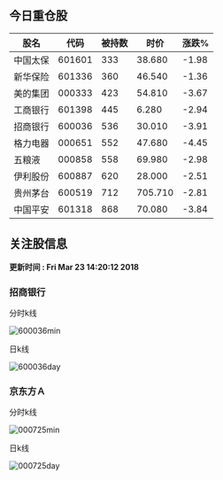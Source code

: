 
## 今日重仓股 

|股名|代码|被持数|时价|涨跌%|
|---|---|---|---|---|
|中国太保|601601|333|38.680|-1.98|
|新华保险|601336|360|46.540|-1.36|
|美的集团|000333|423|54.810|-3.67|
|工商银行|601398|445|6.280|-2.94|
|招商银行|600036|536|30.010|-3.91|
|格力电器|000651|552|47.680|-4.45|
|五粮液|000858|558|69.980|-2.98|
|伊利股份|600887|620|28.000|-2.51|
|贵州茅台|600519|712|705.710|-2.81|
|中国平安|601318|868|70.080|-3.84|

## 关注股信息
**更新时间 : Fri Mar 23 14:20:12 2018**
### 招商银行 
分时k线

![600036min](http://image.sinajs.cn/newchart/min/n/sh600036.gif)

日k线

![600036day](http://image.sinajs.cn/newchart/daily/n/sh600036.gif)

### 京东方Ａ 
分时k线

![000725min](http://image.sinajs.cn/newchart/min/n/sz000725.gif)

日k线

![000725day](http://image.sinajs.cn/newchart/daily/n/sz000725.gif)
